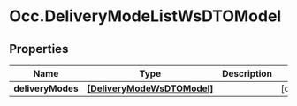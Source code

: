 # Occ.DeliveryModeListWsDTOModel

## Properties
Name | Type | Description | Notes
------------ | ------------- | ------------- | -------------
**deliveryModes** | [**[DeliveryModeWsDTOModel]**](DeliveryModeWsDTOModel.md) |  | [optional] 


